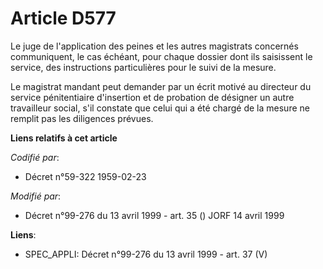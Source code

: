 # Article D577

Le juge de l'application des peines et les autres magistrats concernés communiquent, le cas échéant, pour chaque dossier dont
ils saisissent le service, des instructions particulières pour le suivi de la mesure.

Le magistrat mandant peut demander par un écrit motivé au directeur du service pénitentiaire d'insertion et de probation de
désigner un autre travailleur social, s'il constate que celui qui a été chargé de la mesure ne remplit pas les diligences
prévues.

**Liens relatifs à cet article**

_Codifié par_:

  - Décret n°59-322 1959-02-23

_Modifié par_:

  - Décret n°99-276 du 13 avril 1999 - art. 35 () JORF 14 avril 1999

**Liens**:

  - SPEC_APPLI: Décret n°99-276 du 13 avril 1999 - art. 37 (V)
